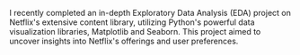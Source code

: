 I recently completed an in-depth Exploratory Data Analysis (EDA) project on Netflix's extensive content library, utilizing Python's powerful data visualization libraries, Matplotlib and Seaborn. This project aimed to uncover insights into Netflix's offerings and user preferences.
